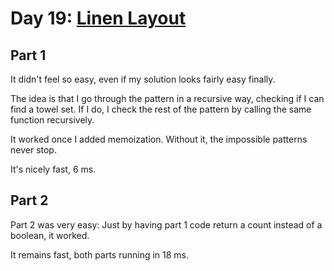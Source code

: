 # Day 19: [Linen Layout](https://adventofcode.com/2024/day/19)

## Part 1

It didn't feel so easy, even if my solution looks fairly easy finally.

The idea is that I go through the pattern in a recursive way, checking if I can find a towel set. If I do, I check the rest of the pattern by calling the same function recursively.

It worked once I added memoization. Without it, the impossible patterns never stop.

It's nicely fast, 6 ms.

## Part 2

Part 2 was very easy: Just by having part 1 code return a count instead of a boolean, it worked.

It remains fast, both parts running in 18 ms.